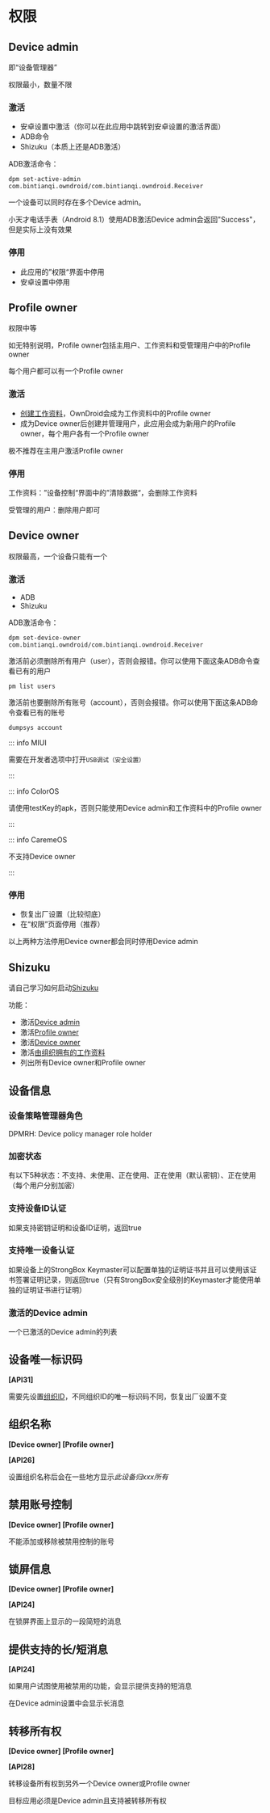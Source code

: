 # 权限

## Device admin

即“设备管理器”

权限最小，数量不限

### 激活

- 安卓设置中激活（你可以在此应用中跳转到安卓设置的激活界面）
- ADB命令
- Shizuku（本质上还是ADB激活）

ADB激活命令：
```shell
dpm set-active-admin com.bintianqi.owndroid/com.bintianqi.owndroid.Receiver
```

一个设备可以同时存在多个Device admin。

小天才电话手表（Android 8.1）使用ADB激活Device admin会返回"Success"，但是实际上没有效果

### 停用

- 此应用的”权限“界面中停用
- 安卓设置中停用

## Profile owner

权限中等

如无特别说明，Profile owner包括主用户、工作资料和受管理用户中的Profile owner

每个用户都可以有一个Profile owner

### 激活

- [创建工作资料](ManagedProfile#创建工作资料)，OwnDroid会成为工作资料中的Profile owner
- 成为Device owner后创建并管理用户，此应用会成为新用户的Profile owner，每个用户各有一个Profile owner

极不推荐在主用户激活Profile owner

### 停用

工作资料：”设备控制“界面中的”清除数据“，会删除工作资料

受管理的用户：删除用户即可

## Device owner

权限最高，一个设备只能有一个

### 激活

- ADB
- Shizuku

ADB激活命令：

```shell
dpm set-device-owner com.bintianqi.owndroid/com.bintianqi.owndroid.Receiver
```

激活前必须删除所有用户（user），否则会报错。你可以使用下面这条ADB命令查看已有的用户

```shell
pm list users
```

激活前也要删除所有账号（account），否则会报错。你可以使用下面这条ADB命令查看已有的账号

```shell
dumpsys account
```

::: info MIUI

需要在开发者选项中打开`USB调试（安全设置）`

:::

::: info ColorOS

请使用testKey的apk，否则只能使用Device admin和工作资料中的Profile owner

:::

::: info CaremeOS

不支持Device owner

:::

### 停用

- 恢复出厂设置（比较彻底）
- 在“权限”页面停用（推荐）

以上两种方法停用Device owner都会同时停用Device admin

## Shizuku

请自己学习如何启动[Shizuku](https://github.com/RikkaApps/Shizuku)

功能：

- 激活[Device admin](#device-admin)
- 激活[Profile owner](#profile-owner)
- 激活[Device owner](#device-owner)
- 激活[由组织拥有的工作资料](ManagedProfile#由组织拥有的工作资料)
- 列出所有Device owner和Profile owner

## 设备信息

### 设备策略管理器角色

DPMRH: Device policy manager role holder

### 加密状态

有以下5种状态：不支持、未使用、正在使用、正在使用（默认密钥）、正在使用（每个用户分别加密）

### 支持设备ID认证

如果支持密钥证明和设备ID证明，返回true

### 支持唯一设备认证

如果设备上的StrongBox Keymaster可以配置单独的证明证书并且可以使用该证书签署证明记录，则返回true（只有StrongBox安全级别的Keymaster才能使用单独的证明证书进行证明）

### 激活的Device admin

一个已激活的Device admin的列表

## 设备唯一标识码

**[API31]**

需要先设置[组织ID](ManagedProfile#组织ID)，不同组织ID的唯一标识码不同，恢复出厂设置不变

## 组织名称

**[Device owner] [Profile owner]**

**[API26]**

设置组织名称后会在一些地方显示*此设备归xxx所有*

## 禁用账号控制

**[Device owner] [Profile owner]**

不能添加或移除被禁用控制的账号

## 锁屏信息

**[Device owner] [Profile owner]**

**[API24]**

在锁屏界面上显示的一段简短的消息

## 提供支持的长/短消息

**[API24]**

如果用户试图使用被禁用的功能，会显示提供支持的短消息

在Device admin设置中会显示长消息

## 转移所有权

**[Device owner] [Profile owner]**

**[API28]**

转移设备所有权到另外一个Device owner或Profile owner

目标应用必须是Device admin且支持被转移所有权

